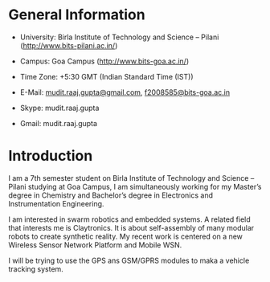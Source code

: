 # **General Information** #


  * University: Birla Institute of Technology and Science – Pilani (http://www.bits-pilani.ac.in/)

  * Campus: Goa Campus (http://www.bits-goa.ac.in/)

  * Time Zone: +5:30 GMT (Indian Standard Time (IST))

  * E-Mail: mudit.raaj.gupta@gmail.com, f2008585@bits-goa.ac.in

  * Skype: mudit.raaj.gupta

  * Gmail: mudit.raaj.gupta


# **Introduction** #


I am a 7th semester student on Birla Institute of Technology and Science – Pilani studying at Goa Campus, I am simultaneously working for my Master’s degree in Chemistry and Bachelor’s degree in Electronics and Instrumentation Engineering.

I am interested in swarm robotics and embedded systems. A related field that interests me is Claytronics. It is about self-assembly of many modular robots to create synthetic reality. My recent work is centered on a new Wireless Sensor Network Platform and Mobile WSN.

I will be trying to use the GPS ans GSM/GPRS modules to maka a vehicle tracking system.